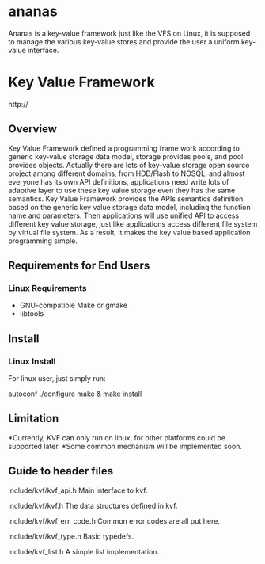 # ananas
Ananas is a key-value framework just like the VFS on Linux, it is supposed to manage the various key-value stores and provide the user a uniform key-value interface.

Key Value Framework
============================

http://

Overview
--------
  Key Value Framework defined a programming frame work according to generic key-value storage data model, 
storage provides pools, and pool provides objects. Actually there are lots of key-value storage open 
source project among different domains, from HDD/Flash to NOSQL, and almost everyone has its own API 
definitions, applications need write lots of adaptive layer to use these key value storage even they 
has the same semantics. Key Value Framework provides the APIs semantics definition based on the generic 
key value storage data model, including the function name and parameters. Then applications will use 
unified API to access different key value storage, just like applications access different file system 
by virtual file system. As a result, it makes the key value based application programming simple.


Requirements for End Users
--------------------------
### Linux Requirements ###
  * GNU-compatible Make or gmake
  * libtools

Install
--------------------------
### Linux Install ###
For linux user, just simply run:

 autoconf
 ./configure
 make & make install

Limitation
--------------------------
 *Currently, KVF can only run on linux, for other platforms could be supported later.
 *Some common mechanism will be implemented soon. 
 
Guide to header files
--------------------------
include/kvf/kvf_api.h
    Main interface to kvf.

include/kvf/kvf.h
    The data structures defined in kvf.

include/kvf/kvf_err_code.h
    Common error codes are all put here.

include/kvf/kvf_type.h
    Basic typedefs.

include/kvf_list.h
	A simple list implementation.